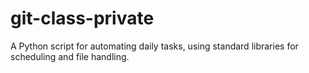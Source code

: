 # git-class-private
A Python script for automating daily tasks, using standard libraries for scheduling and file handling.
